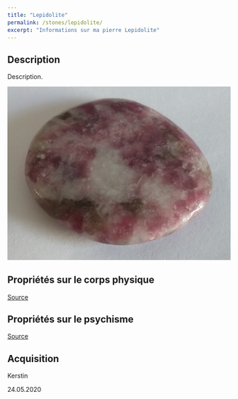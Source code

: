 ```yaml
---
title: "Lepidolite"
permalink: /stones/lepidolite/
excerpt: "Informations sur ma pierre Lepidolite"
---
```


## Description
Description.

![Lepidolite](/images/stones/Lepidolite_Kerstin_20200524.jpg "Lepidolite")

## Propriétés sur le corps physique


[Source](https://)


## Propriétés sur le psychisme


[Source](https://)

## Acquisition
Kerstin

24.05.2020
